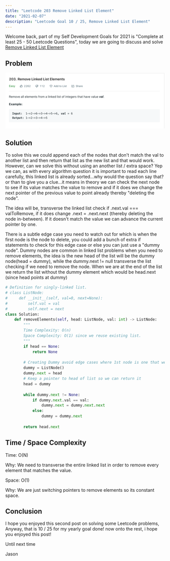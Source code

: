 ```yaml
---
title: "Leetcode 203 Remove Linked List Element"
date: "2021-02-07"
description: "Leetcode Goal 10 / 25, Remove Linked List Element"
---
```


Welcome back, part of my Self Development Goals for 2021 is "Complete at least 25 - 50 Leetcode Questions", today we are going to discuss and solve [Remove Linked List Element](https://leetcode.com/problems/remove-linked-list-elements/)

## Problem

![Remove Linked List Element](./images/remove-linked-list-element.png)

## Solution

To solve this we could append each of the nodes that don't match the val to another list and then return that list as the new list and that would work. However, can we solve this without using an another list / extra space? Yep we can, as with every algorithm question it is important to read each line carefully, this linked list is already sorted...why would the question say that? or than to give you a clue...it means in theory we can check the next node to see if its value matches the value to remove and if it does we change the next pointer of the previous value to point already thereby "deleting the node".

The idea will be, transverse the linked list check if .next.val === valToRemove, if it does change .next = .next.next (thereby deleting the node in-between). If it doesn't match the value we can advance the current pointer by one.

There is a subtle edge case you need to watch out for which is when the first node is the node to delete, you could add a bunch of extra if statements to check for this edge case or else you can just use a "dummy node". Dummy nodes are common in linked list problems when you need to remove elements, the idea is the new head of the list will be the dummy node(head = dummy), while the dummy.next != null transverse the list checking if we need to remove the node. When we are at the end of the list we return the list without the dummy element which would be head.next (since head points at dummy)

```py
# Definition for singly-linked list.
# class ListNode:
#     def __init__(self, val=0, next=None):
#         self.val = val
#         self.next = next
class Solution:
    def removeElements(self, head: ListNode, val: int) -> ListNode:
        """
        Time Complexity: O(n)
        Space Complexity: O(1) since we reuse existing list.
        """
        if head == None:
            return None

        # Creating Dummy avoid edge cases where 1st node is one that we have to remove, instead we just create a dummy node and append the list to it.
        dummy = ListNode()
        dummy.next = head
        # Keep a pointer to head of list so we can return it
        head = dummy

        while dummy.next != None:
            if dummy.next.val == val:
                dummy.next = dummy.next.next
            else:
                dummy = dummy.next

        return head.next
```

## Time / Space Complexity

Time: O(N)

Why: We need to transverse the entire linked list in order to remove every element that matches the value.

Space: O(1)

Why: We are just switching pointers to remove elements so its constant space.

## Conclusion

I hope you enjoyed this second post on solving some Leetcode problems, Anyway, that is 10 / 25 for my yearly goal done! now onto the rest, i hope you enjoyed this post!

Until next time

Jason
